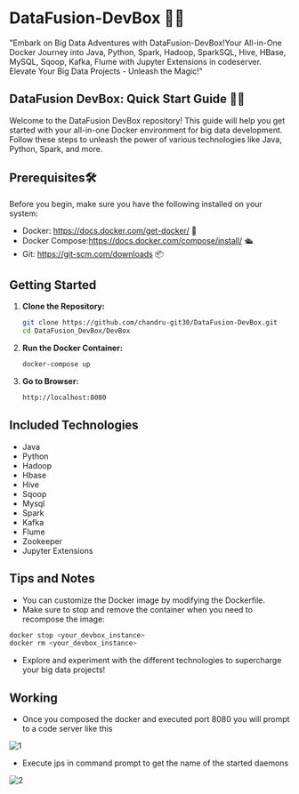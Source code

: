 # DataFusion-DevBox 🚀✨
"Embark on Big Data Adventures with DataFusion-DevBox!Your All-in-One Docker Journey into Java, Python, Spark, Hadoop,  SparkSQL, Hive, HBase, MySQL, Sqoop, Kafka, Flume with Jupyter Extensions in codeserver. Elevate Your Big Data Projects - Unleash the Magic!"

## DataFusion DevBox: Quick Start Guide 🚀🎉
Welcome to the DataFusion DevBox repository! This guide will help you get started with your all-in-one Docker environment for big data development. Follow these steps to unleash the power of various technologies like Java, Python, Spark, and more.

## Prerequisites🛠️
Before you begin, make sure you have the following installed on your system:

- Docker: https://docs.docker.com/get-docker/ 🐳
- Docker Compose:https://docs.docker.com/compose/install/ 🛳️
- Git: https://git-scm.com/downloads 📦

## Getting Started

1. **Clone the Repository:**
   ```bash
   git clone https://github.com/chandru-git30/DataFusion-DevBox.git
   cd DataFusion_DevBox/DevBox
   ```
2. **Run the Docker Container:**
   ```bash
   docker-compose up
   ```
3. **Go to Browser:**
   ```bash
   http://localhost:8080
   ```
## Included Technologies
- Java
- Python
- Hadoop
- Hbase
- Hive
- Sqoop
- Mysql
- Spark
- Kafka
- Flume
- Zookeeper
- Jupyter Extensions

## Tips and Notes
- You can customize the Docker image by modifying the Dockerfile.
- Make sure to stop and remove the container when you need to recompose the image:
```bash
docker stop <your_devbox_instance>
docker rm <your_devbox_instance>
```
- Explore and experiment with the different technologies to supercharge your big data projects!

## Working
- Once you composed the docker and executed port 8080 you will prompt to a code server like this

![1](https://github.com/chandru-git30/DataFusion-DevBox/assets/82560086/f467caf1-a596-4e9d-a032-59f177d0ecb2)

- Execute jps in command prompt to get the name of the started daemons

![2](https://github.com/chandru-git30/DataFusion-DevBox/assets/82560086/56d858e0-1a8a-4ece-9e3b-fcd2a80ec095)







  
